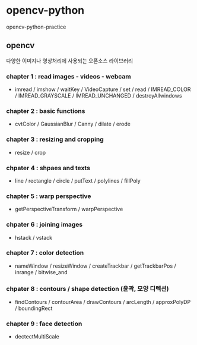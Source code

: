 # opencv-python
opencv-python-practice

## opencv

다양한 이미지나 영상처리에 사용되는 오픈소스 라이브러리

### chapter 1 : read images - videos - webcam

- imread / imshow / waitKey / VideoCapture / set / read / IMREAD_COLOR / IMREAD_GRAYSCALE / IMREAD_UNCHANGED / destroyAllwindows

### chapter 2 : basic functions

- cvtColor / GaussianBlur / Canny / dilate / erode

### chapter 3 : resizing and cropping

- resize / crop

### chpater 4 : shpaes and texts

- line / rectangle / circle / putText / polylines / fillPoly

### chapter 5 : warp perspective

- getPerspectiveTransform / warpPerspective 

### chpater 6 : joining images
- hstack / vstack

### chapter 7 : color detection

- nameWindow / resizeWindow / createTrackbar / getTrackbarPos / inrange / bitwise_and

### chpater 8 : contours / shape detection  (윤곽, 모양 디텍션)

- findContours / contourArea / drawContours / arcLength / approxPolyDP / boundingRect

### chapter 9 : face detection

- dectectMultiScale


